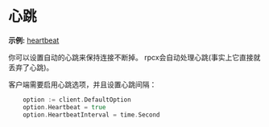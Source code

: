 # 心跳

**示例:** [heartbeat](https://github.com/rpcx-ecosystem/rpcx-examples3/tree/master/heartbeat)

你可以设置自动的心跳来保持连接不断掉。
rpcx会自动处理心跳(事实上它直接就丢弃了心跳)。

客户端需要启用心跳选项，并且设置心跳间隔：

```go
 	option := client.DefaultOption
	option.Heartbeat = true
	option.HeartbeatInterval = time.Second
```